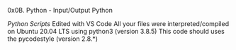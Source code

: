 0x0B. Python - Input/Output
Python

*Python Scripts*
Edited with VS Code
All your files were interpreted/compiled on Ubuntu 20.04 LTS using python3 (version 3.8.5)
This code should uses the pycodestyle (version 2.8.*)